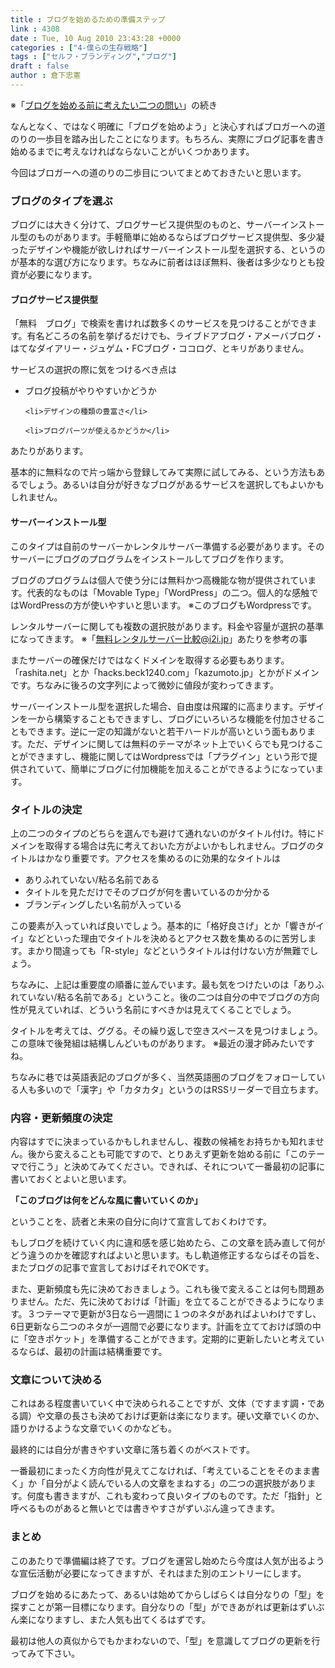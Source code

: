 ```yaml
---
title : ブログを始めるための準備ステップ
link : 4308
date : Tue, 10 Aug 2010 23:43:28 +0000
categories : ["4-僕らの生存戦略"]
tags : ["セルフ・ブランディング","ブログ"]
draft : false
author : 倉下忠憲
---
```


※「<a href="https://rashita.net/blog/?p=4261">ブログを始める前に考えたい二つの問い</a>」の続き

なんとなく、ではなく明確に「ブログを始めよう」と決心すればブロガーへの道のりの一歩目を踏み出したことになります。もちろん、実際にブログ記事を書き始めるまでに考えなければならないことがいくつかあります。

今回はブロガーへの道のりの二歩目についてまとめておきたいと思います。

<h3>ブログのタイプを選ぶ</h3>
ブログには大きく分けて、ブログサービス提供型のものと、サーバーインストール型のものがあります。手軽簡単に始めるならばブログサービス提供型、多少凝ったデザインや機能が欲しければサーバーインストール型を選択する、というのが基本的な選び方になります。ちなみに前者はほぼ無料、後者は多少なりとも投資が必要になります。

<h4>ブログサービス提供型</h4>
「無料　ブログ」で検索を書ければ数多くのサービスを見つけることができます。有名どころの名前を挙げるだけでも、ライブドアブログ・アメーバブログ・はてなダイアリー・ジュゲム・FCブログ・ココログ、とキリがありません。

サービスの選択の際に気をつけるべき点は

<ul>
	<li>ブログ投稿がやりやすいかどうか</li>

	<li>デザインの種類の豊富さ</li>

	<li>ブログパーツが使えるかどうか</li>
</ul>



あたりがあります。

基本的に無料なので片っ端から登録してみて実際に試してみる、という方法もあるでしょう。あるいは自分が好きなブログがあるサービスを選択してもよいかもしれません。

<h4>サーバーインストール型</h4>
このタイプは自前のサーバーかレンタルサーバー準備する必要があります。そのサーバーにブログのプログラムをインストールしてブログを作ります。

ブログのプログラムは個人で使う分には無料かつ高機能な物が提供されています。代表的なものは「Movable Type」「WordPress」の二つ。個人的な感触ではWordPressの方が使いやすいと思います。
※このブログもWordpressです。

レンタルサーバーに関しても複数の選択肢があります。料金や容量が選択の基準になってきます。
※「<a href="http://www.i2i.jp/server/">無料レンタルサーバー比較@i2i.jp</a>」あたりを参考の事

またサーバーの確保だけではなくドメインを取得する必要もあります。「rashita.net」とか「hacks.beck1240.com」「kazumoto.jp」とかがドメインです。ちなみに後ろの文字列によって微妙に値段が変わってきます。

サーバーインストール型を選択した場合、自由度は飛躍的に高まります。デザインを一から構築することもできますし、ブログにいろいろな機能を付加させることもできます。逆に一定の知識がないと若干ハードルが高いという面もあります。ただ、デザインに関しては無料のテーマがネット上でいくらでも見つけることができますし、機能に関してはWordpressでは「プラグイン」という形で提供されていて、簡単にブログに付加機能を加えることができるようになっています。

<h3>タイトルの決定</h3>
上の二つのタイプのどちらを選んでも避けて通れないのがタイトル付け。特にドメインを取得する場合は先に考えておいた方がよいかもしれません。ブログのタイトルはかなり重要です。アクセスを集めるのに効果的なタイトルは

<ul>
	<li>ありふれていない/粘る名前である</li>
	<li>タイトルを見ただけでそのブログが何を書いているのか分かる</li>
	<li>ブランディングしたい名前が入っている</li>
</ul>



この要素が入っていれば良いでしょう。基本的に「格好良さげ」とか「響きがイイ」などといった理由でタイトルを決めるとアクセス数を集めるのに苦労します。まかり間違っても「R-style」などというタイトルは付けない方が無難でしょう。

ちなみに、上記は重要度の順番に並んでいます。最も気をつけたいのは「ありふれていない/粘る名前である」ということ。後の二つは自分の中でブログの方向性が見えていれば、どういう名前にすべきかは見えてくることでしょう。

タイトルを考えては、ググる。その繰り返しで空きスペースを見つけましょう。この意味で後発組は結構しんどいものがあります。
※最近の漫才師みたいですね。

ちなみに巷では英語表記のブログが多く、当然英語圏のブログをフォローしている人も多いので「漢字」や「カタカタ」というのはRSSリーダーで目立ちます。

<h3>内容・更新頻度の決定</h3>
内容はすでに決まっているかもしれませんし、複数の候補をお持ちかも知れません。後から変えることも可能ですので、とりあえず更新を始める前に「このテーマで行こう」と決めてみてください。できれば、それについて一番最初の記事に書いておくとよいと思います。

<strong>「このブログは何をどんな風に書いていくのか」</strong>

ということを、読者と未来の自分に向けて宣言しておくわけです。

もしブログを続けていく内に違和感を感じ始めたら、この文章を読み直して何がどう違うのかを確認すればよいと思います。もし軌道修正するならばその旨を、またブログの記事で宣言しておけばそれでOKです。

また、更新頻度も先に決めておきましょう。これも後で変えることは何も問題ありません。ただ、先に決めておけば「計画」を立てることができるようになります。３つテーマで更新が3日なら一週間に１つのネタがあればよいわけですし、6日更新なら二つのネタが一週間で必要になります。計画を立てておけば頭の中に「空きポケット」を準備することができます。定期的に更新したいと考えているならば、最初の計画は結構重要です。

<h3>文章について決める</h3>
これはある程度書いていく中で決められることですが、文体（ですます調・である調）や文章の長さも決めておけば更新は楽になります。硬い文章でいくのか、語りかけるような文章でいくのかなども。

最終的には自分が書きやすい文章に落ち着くのがベストです。

一番最初にまったく方向性が見えてこなければ、「考えていることをそのまま書く」か「自分がよく読んでいる人の文章をまねする」の二つの選択肢があります。何度も書きますが、これも変わって良いタイプのものです。ただ「指針」と呼べるものがあると無いとでは書きやすさがずいぶん違ってきます。

<h3>まとめ</h3>
このあたりで準備編は終了です。ブログを運営し始めたら今度は人気が出るような宣伝活動が必要になってきますが、それはまた別のエントリーにします。

ブログを始めるにあたって、あるいは始めてからしばらくは自分なりの「型」を探すことが第一目標になります。自分なりの「型」ができあがれば更新はずいぶん楽になりますし、また人気も出てくるはずです。

最初は他人の真似からでもかまわないので、「型」を意識してブログの更新を行ってみて下さい。